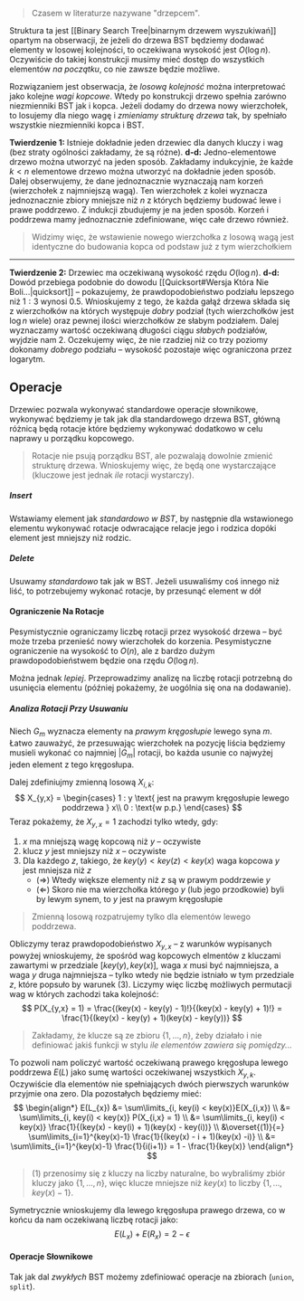 > Czasem w literaturze nazywane "drzepcem".

Struktura ta jest [[Binary Search Tree|binarnym drzewem wyszukiwań]] opartym na obserwacji, że jeżeli do drzewa BST będziemy dodawać elementy w losowej kolejności, to oczekiwana wysokość jest $O(\log n)$.
Oczywiście do takiej konstrukcji musimy mieć dostęp do wszystkich elementów *na początku*, co nie zawsze będzie możliwe.

Rozwiązaniem jest obserwacja, że *losową kolejność* można interpretować jako kolejne *wagi kopcowe*. Wtedy po konstrukcji drzewo spełnia zarówno niezmienniki BST jak i kopca.
Jeżeli dodamy do drzewa nowy wierzchołek, to losujemy dla niego wagę i *zmieniamy strukturę drzewa* tak, by spełniało wszystkie niezmienniki kopca i BST.

**Twierdzenie 1:**
Istnieje dokładnie jeden drzewiec dla danych kluczy i wag (bez straty ogólności zakładamy, że są różne).
**d-d:**
Jedno-elementowe drzewo można utworzyć na jeden sposób.
Zakładamy indukcyjnie, że każde $k < n$ elementowe drzewo można utworzyć na dokładnie jeden sposób.
Dalej obserwujemy, że dane jednoznacznie wyznaczają nam korzeń (wierzchołek z najmniejszą wagą).
Ten wierzchołek z kolei wyznacza jednoznacznie zbiory mniejsze niż $n$ z których będziemy budować lewe i prawe poddrzewo. Z indukcji zbudujemy je na jeden sposób.
Korzeń i poddrzewa mamy jednoznacznie zdefiniowane, więc całe drzewo również.

> Widzimy więc, że wstawienie nowego wierzchołka z losową wagą jest identyczne do budowania kopca od podstaw już z tym wierzchołkiem

---

**Twierdzenie 2:**
Drzewiec ma oczekiwaną wysokość rzędu $O(\log n)$.
**d-d:**
Dowód przebiega podobnie do dowodu [[Quicksort#Wersja Która Nie Boli...|quicksort]] – pokazujemy, że prawdopodobieństwo podziału lepszego niż $1:3$ wynosi $0.5$. Wnioskujemy z tego, że każda gałąź drzewa składa się z wierzchołków na których występuje *dobry* podział (tych wierzchołków jest $\log n$ wiele) oraz pewnej ilości wierzchołków ze słabym podziałem.
Dalej wyznaczamy wartość oczekiwaną długości ciągu *słabych* podziałów, wyjdzie nam $2$. Oczekujemy więc, że nie rzadziej niż co trzy poziomy dokonamy *dobrego* podziału – wysokość pozostaje więc ograniczona przez logarytm.

## Operacje

Drzewiec pozwala wykonywać standardowe operacje słownikowe, wykonywać będziemy je tak jak dla standardowego drzewa BST, główną różnicą będą rotacje które będziemy wykonywać dodatkowo w celu naprawy u porządku kopcowego.

> Rotacje nie psują porządku BST, ale pozwalają dowolnie zmienić strukturę drzewa. Wnioskujemy więc, że będą one wystarczające (kluczowe jest jednak *ile* rotacji wystarczy).

##### Insert

Wstawiamy element jak *standardowo w BST*, by następnie dla wstawionego elementu wykonywać rotacje odwracające relacje jego i rodzica dopóki element jest mniejszy niż rodzic.

##### Delete

Usuwamy *standardowo* tak jak w BST. Jeżeli usuwaliśmy coś innego niż liść, to potrzebujemy wykonać rotacje, by przesunąć element w dół

#### Ograniczenie Na Rotacje

Pesymistycznie ograniczamy liczbę rotacji przez wysokość drzewa – być może trzeba przenieść nowy wierzchołek do korzenia.
Pesymistyczne ograniczenie na wysokość to $O(n)$, ale z bardzo dużym prawdopodobieństwem będzie ona rzędu $O(\log n)$.

Można jednak *lepiej*. Przeprowadzimy analizę na liczbę rotacji potrzebną do usunięcia elementu (później pokażemy, że uogólnia się ona na dodawanie).

##### Analiza Rotacji Przy Usuwaniu

Niech $G_{m}$ wyznacza elementy na *prawym kręgosłupie* lewego syna $m$. Łatwo zauważyć, że przesuwając wierzchołek na pozycję liścia będziemy musieli wykonać co najmniej $|G_{m}|$ rotacji, bo każda usunie co najwyżej jeden element z tego kręgosłupa.

Dalej zdefiniujmy zmienną losową $X_{i,k}$:
$$
X_{y,x} = \begin{cases}
1 : y \text{ jest na prawym kręgosłupie lewego poddrzewa } x\\
0 : \text{w p.p.}
\end{cases}
$$
Teraz pokażemy, że $X_{y,x} = 1$ zachodzi tylko wtedy, gdy:

1. $x$ ma mniejszą wagę kopcową niż $y$ – oczywiste
2. klucz $y$ jest mniejszy niż $x$ – oczywiste
3. Dla każdego $z$, takiego, że $key(y) < key(z) < key(x)$ waga kopcowa $y$ jest mniejsza niż $z$
	- $(\Rightarrow)$ Wtedy większe elementy niż $z$ są w prawym poddrzewie $y$
	- $(\Leftarrow)$ Skoro nie ma wierzchołka którego $y$ (lub jego przodkowie) byli by lewym synem, to $y$ jest na prawym kręgosłupie

> Zmienną losową rozpatrujemy tylko dla elementów lewego poddrzewa.

Obliczymy teraz prawdopodobieństwo $X_{y,x}$ – z warunków wypisanych powyżej wnioskujemy, że spośród wag kopcowych elmentów z kluczami zawartymi w przedziale $[key(y), key(x)]$, waga $x$ musi być najmniejsza, a waga $y$ druga najmniejsza – tylko wtedy nie będzie istniało w tym przedziale $z$, które popsuło by warunek $(3)$.
Liczymy więc liczbę możliwych permutacji wag w których zachodzi taka kolejność:
$$
P(X_{y,x} = 1) = \frac{(key(x) - key(y) - 1)!}{(key(x) - key(y) + 1)!} = \frac{1}{(key(x) - key(y) + 1)(key(x) - key(y))}
$$
> Zakładamy, że klucze są ze zbioru $\{1, \dots, n\}$, żeby działało i nie definiować jakiś funkcji w stylu *ile elementów zawiera się pomiędzy...*

To pozwoli nam policzyć wartość oczekiwaną prawego kręgosłupa lewego poddrzewa $E(L)$ jako sumę wartości oczekiwanej wszystkich $X_{y,k}$. Oczywiście dla elementów nie spełniających dwóch pierwszych warunków przyjmie ona zero. Dla pozostałych będziemy mieć:
$$
\begin{align*}
E(L_{x}) &= \sum\limits_{i, key(i) < key(x)}E(X_{i,x}) \\
&= \sum\limits_{i, key(i) < key(x)} P(X_{i,x} = 1) \\
&= \sum\limits_{i, key(i) < key(x)} \frac{1}{(key(x) - key(i) + 1)(key(x) - key(i))} \\
&\overset{(1)}{=} \sum\limits_{i=1}^{key(x)-1} \frac{1}{(key(x) - i + 1)(key(x) -i)} \\
&= \sum\limits_{i=1}^{key(x)-1} \frac{1}{i(i+1)} = 1 - \frac{1}{key(x)}
\end{align*}
$$
> $(1)$ przenosimy się z kluczy na liczby naturalne, bo wybraliśmy zbiór kluczy jako $\{1,\dots,n\}$, więc klucze mniejsze niż $key(x)$ to liczby $\{1,\dots,key(x) -1\}$.

Symetrycznie wnioskujemy dla lewego kręgosłupa prawego drzewa, co w końcu da nam oczekiwaną liczbę rotacji jako:
$$
E(L_{x}) + E(R_{x}) = 2 - \epsilon
$$

#### Operacje Słownikowe

Tak jak dal *zwykłych* BST możemy zdefiniować operacje na zbiorach (`union`, `split`).